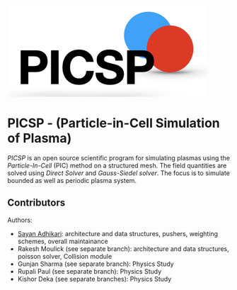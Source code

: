 ![PICSP Logo](/images/logo.png)

PICSP - (Particle-in-Cell Simulation of Plasma)
===============================================

*PICSP* is an open source scientific program for simulating plasmas using the *Particle-In-Cell* (PIC) method on a structured mesh. The field quantities are solved using *Direct Solver* and *Gauss-Siedel solver*. The focus is to simulate bounded as well as periodic plasma system.


Contributors
------------

Authors:

- [Sayan Adhikari](mailto:sayan.adhikari@fys.uio.no): architecture and data structures, pushers, weighting schemes, overall maintainance
- Rakesh Moulick (see separate branch): architecture and data structures, poisson solver, Collision module
- Gunjan Sharma (see separate branch): Physics Study
- Rupali Paul (see separate branch): Physics Study
- Kishor Deka (see separate branches): Physics Study

